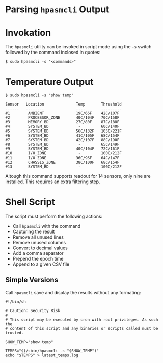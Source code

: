 # Parsing `hpasmcli` Output #

# Invokation

The `hpasmcli` utility can be invoked in script mode using the `-s` switch followed by the command inclosed in quotes:

```shell
$ sudo hpasmcli -s "<commands>"
```

# Temperature Output

```shell
$ sudo hpasmcli -s "show temp"

Sensor   Location              Temp       Threshold
------   --------              ----       ---------
#1        AMBIENT              19C/66F    42C/107F 
#2        PROCESSOR_ZONE       40C/104F   70C/158F 
#3        MEMORY_BD            27C/80F    87C/188F 
#4        SYSTEM_BD             -         60C/140F 
#5        SYSTEM_BD            56C/132F   105C/221F
#6        SYSTEM_BD            41C/105F   68C/154F 
#7        SYSTEM_BD            42C/107F   88C/190F 
#8        SYSTEM_BD             -         65C/149F 
#9        SYSTEM_BD            40C/104F   72C/161F 
#10       I/O_ZONE              -         100C/212F
#11       I/O_ZONE             36C/96F    64C/147F 
#12       CHASSIS_ZONE         38C/100F   68C/154F 
#13       SYSTEM_BD             -         100C/212F
```

Altough this command supports readout for 14 sensors, only nine are installed. This requires an extra filtering step.

# Shell Script

The script must perform the following actions:
* Call `hpasmcli` with the command
* Capturing the result
* Remove all unused lines
* Remove unused columns
* Convert to decimal values
* Add a comma separator
* Prepend the epoch time
* Append to a given CSV file

## Simple Versions

Call `hpasmcli` save and display the results without any formating:
```shell
#!/bin/sh

# Caution: Security Risk
#
# This script may be executed by cron with root privileges. As such the
# content of this script and any binaries or scripts called must be trusted.

SHOW_TEMP="show temp"

TEMPS="$(/sbin/hpasmcli -s "$SHOW_TEMP")"
echo "$TEMPS" > latest_temps.log
```
